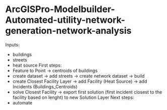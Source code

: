 # ArcGISPro-Modelbuilder-Automated-utility-network-generation-network-analysis
Inputs:
- buildings
- streets
- heat source
First steps:
- Feature to Point -> centroids of buildings
- create dataset -> add streets -> create network dataset -> build
- create Closest Facility Layer -> add Facility (Heat Source) -> add Incidents (Buildings_Centroids)
- solve Closest Facility -> export first solution (first incident closest to the facility based on lenght) to new Solution Layer
Next steps:
- automate
